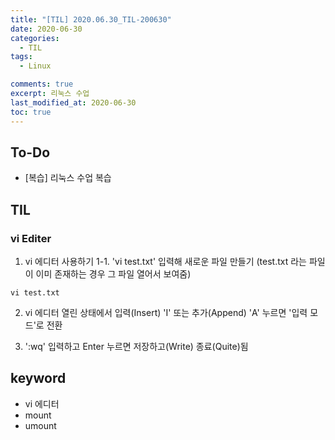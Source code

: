 ```yaml
---
title: "[TIL] 2020.06.30_TIL-200630"
date: 2020-06-30
categories:
  - TIL
tags:
  - Linux

comments: true
excerpt: 리눅스 수업
last_modified_at: 2020-06-30
toc: true
---
```


## To-Do
- [복습] 리눅스 수업 복습

## TIL

### vi Editer

1. vi 에디터 사용하기 
  1-1. 'vi test.txt' 입력해 새로운 파일 만들기
(test.txt 라는 파일이 이미 존재하는 경우 그 파일 열어서 보여줌)

```
vi test.txt
```

2) vi 에디터 열린 상태에서 입력(Insert) 'I' 또는 추가(Append) 'A' 누르면 '입력 모드'로 전환 

3) ':wq' 입력하고 Enter 누르면 저장하고(Write) 종료(Quite)됨


 
## keyword
- vi 에디터
- mount
- umount
